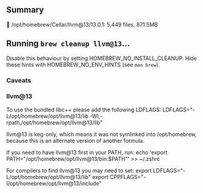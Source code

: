 ## Summary
🍺  /opt/homebrew/Cellar/llvm@13/13.0.1: 5,449 files, 871.5MB

## Running `brew cleanup llvm@13`...
Disable this behaviour by setting HOMEBREW_NO_INSTALL_CLEANUP.
Hide these hints with HOMEBREW_NO_ENV_HINTS (see `man brew`).
### Caveats
### llvm@13
To use the bundled libc++ please add the following LDFLAGS:
  LDFLAGS="-L/opt/homebrew/opt/llvm@13/lib -Wl,-rpath,/opt/homebrew/opt/llvm@13/lib"

llvm@13 is keg-only, which means it was not symlinked into /opt/homebrew,
because this is an alternate version of another formula.

If you need to have llvm@13 first in your PATH, run:
  echo 'export PATH="/opt/homebrew/opt/llvm@13/bin:$PATH"' >> ~/.zshrc

For compilers to find llvm@13 you may need to set:
  export LDFLAGS="-L/opt/homebrew/opt/llvm@13/lib"
  export CPPFLAGS="-I/opt/homebrew/opt/llvm@13/include"
